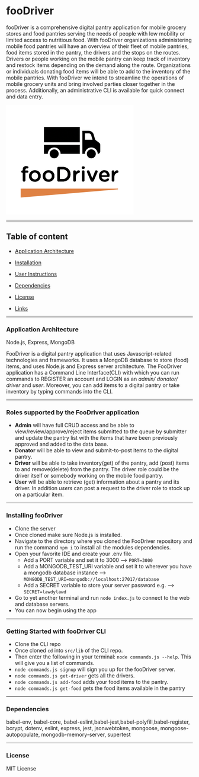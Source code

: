 # fooDriver

fooDriver is a comprehensive digital pantry application for mobile grocery stores and food pantries serving the needs of people with low mobility or limited access to nutritious food. With fooDriver organizations administering mobile food pantries will have an overview of their fleet of mobile pantries, food items stored in the pantry, the drivers and the stops on the routes. Drivers or people working on the mobile pantry can keep track of inventory and restock items depending on the demand along the route. Organizations or individuals donating food items will be able to add to the inventory of the mobile pantries. With fooDriver we intend to streamline the operations of mobile grocery units and bring involved parties closer together in the process. Additionally, an administrative CLI is available for quick connect and data entry.

[![place holder](./images/foodriver.png)](./images/foodriver.png)

------
## Table of content

- [Application Architecture](#Application-Architecture)

- [Installation](#installation)
- [User Instructions](#User-Instructions)
- [Dependencies](#Dependencies)
- [License](#license)
- [Links](#links)
------

### Application Architecture
Node.js, Express, MongoDB

FooDriver is a digital pantry application that uses Javascript-related technologies and frameworks. It uses a MongoDB database to store (food) items, and uses Node.js and Express server architecture. The FooDriver application has a Command Line Interface(CLI) with which you can run commands to REGISTER an account and LOGIN as an *admin/ donator/ driver* and *user*. Moreover, you can add items to a digital pantry or take inventory by typing commands into the CLI. 

------

### Roles supported by the FooDriver application
- **Admin** will have full CRUD access and be able to view/review/approve/reject items submitted to the queue by submitter and update the pantry list with the items that have been previously approved and added to the data base.
- **Donator** will be able to view and submit-to-post items to the digital pantry.
- **Driver** will be able to take inventory(get) of the pantry, add (post) items to and remove(delete) from the pantry. The driver role could be the driver itself or somebody working on the mobile food pantry.
- **User** will be able to retrieve (get) information about a pantry and its driver. In addition *users* can post a request to the driver role to stock up on a particular item.

------
### Installing fooDriver
<!-- How to install the app  -->
- Clone the server
- Once cloned make sure Node.js is installed. 
- Navigate to the directory where you cloned the FooDriver repository and run the command `npm i` to install all the modules dependencies.
- Open your favorite IDE and create your .env file.
  - Add a PORT variable and set it to 3000 --> `PORT=3000`
  - Add a MONGODB_TEST_URI variable and set it to wherever you have a mongodb database instance --> `MONGODB_TEST_URI=mongodb://localhost:27017/database`
  - Add a SECRET variable to store your server password e.g. --> `SECRET=lawdylawd`
- Go to yet another terminal and run `node index.js` to connect to the web and database servers.
- You can now begin using the app

------
### Getting Started with fooDriver CLI
- Clone the CLI repo
- Once cloned `cd` into `src/lib` of the CLI repo.
- Then enter the following in your terminal: `node commands.js --help`. This will give you a list of commands.
- `node commands.js signup` will sign you up for the fooDriver server.
- `node commands.js get-driver` gets all the drivers.
- `node commands.js add-food` adds your food items to the pantry.
- `node commands.js get-food` gets the food items available in the pantry


------
### Dependencies

babel-env, babel-core, babel-eslint,babel-jest,babel-polyfill,babel-register, bcrypt, dotenv, eslint, express, jest, jsonwebtoken, mongoose, mongoose-autopopulate, mongodb-memory-server, supertest

------
### License
MIT License

